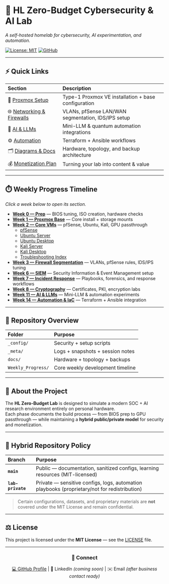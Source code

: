 # 🧠 HL Zero-Budget Cybersecurity & AI Lab  
*A self-hosted homelab for cybersecurity, AI experimentation, and automation.*

[![License: MIT](https://img.shields.io/badge/License-MIT-green.svg)](LICENSE)
[![GitHub](https://img.shields.io/badge/@humblehungrylife-blue?logo=github&style=flat)](https://github.com/humblehungrylife)

</div>

---

## ⚡ Quick Links

| Section | Description |
|:--|:--|
| 🔧 [Proxmox Setup](Weekly_Progress/Week_1_Proxmox_Base/Week_1_Proxmox_Base.md) | Type-1 Proxmox VE installation + base configuration |
| 🌐 [Networking & Firewalls](Weekly_Progress/Week_3_Firewall_Segmentation.md) | VLANs, pfSense LAN/WAN segmentation, IDS/IPS setup |
| 🧩 [AI & LLMs](Weekly_Progress/Week_11_LLM_AI/) | Mini-LLM & quantum automation integrations |
| ⚙️ [Automation](Weekly_Progress/Week_14_Automation_IaC.md) | Terraform + Ansible workflows |
| 🗂️ [Diagrams & Docs](docs/) | Hardware, topology, and backup architecture |
| 💰 [Monetization Plan](Weekly_Progress/Week_11_LLM_AI/monetization/) | Turning your lab into content & value |

---

## ⏱️ Weekly Progress Timeline    
*Click a week below to open its section.*

- **[Week 0 — Prep](Weekly_Progress/Week_0_Prep/README.md)** — BIOS tuning, ISO creation, hardware checks  
- **[Week 1 — Proxmox Base](Weekly_Progress/Week_1_Proxmox_Base/Week_1_Proxmox_Base.md)** — Core install + storage mounts  
- **[Week 2 — Core VMs](Weekly_Progress/Week_2_Core_VMs/)** — pfSense, Ubuntu, Kali, GPU passthrough  
  - [pfSense](Weekly_Progress/Week_2_Core_VMs/pfSense/)  
  - [Ubuntu Server](Weekly_Progress/Week_2_Core_VMs/Ubuntu_Server/)  
  - [Ubuntu Desktop](Weekly_Progress/Week_2_Core_VMs/Ubuntu_Desktop/)  
  - [Kali Server](Weekly_Progress/Week_2_Core_VMs/Kali_Server/)  
  - [Kali Desktop](Weekly_Progress/Week_2_Core_VMs/Kali_Desktop/)  
  - [Troubleshooting Index](Weekly_Progress/Week_2_Core_VMs/Troubleshooting_Index.md)  
- **[Week 3 — Firewall Segmentation](Weekly_Progress/Week_3_Firewall_Segmentation.md)** — VLANs, pfSense rules, IDS/IPS tuning  
- **[Week 6 — SIEM](Weekly_Progress/Week_6_SIEM/)** — Security Information & Event Management setup   
- **[Week 7 — Incident Response](Weekly_Progress/Week_7_IR.md)** — Playbooks, forensics, and response workflows  
- **[Week 8 — Cryptography](Weekly_Progress/Week_8_Cryptography.md)** — Certificates, PKI, encryption labs  
- **[Week 11 — AI & LLMs](Weekly_Progress/Week_11_LLM_AI/)** — Mini-LLM & automation experiments  
- **[Week 14 — Automation & IaC](Weekly_Progress/Week_14_Automation_IaC.md)** — Terraform + Ansible integration  

---

## 🧱 Repository Overview

| Folder | Purpose |
|:--|:--|
| `_config/` | Security + setup scripts |
| `_meta/` | Logs + snapshots + session notes |
| `docs/` | Hardware + topology + backups |
| `Weekly_Progress/` | Core weekly development timeline |

---

## 🧩 About the Project
The **HL Zero-Budget Lab** is designed to simulate a modern SOC + AI research environment entirely on personal hardware.  
Each phase documents the build process — from BIOS prep to GPU passthrough — while maintaining a **hybrid public/private model** for security and monetization.

---

## 🧠 Hybrid Repository Policy

| Branch | Purpose |
|:--|:--|
| **`main`** | Public — documentation, sanitized configs, learning resources (MIT-licensed) |
| **`lab-private`** | Private — sensitive configs, logs, automation playbooks (proprietary/not for redistribution) |

> Certain configurations, datasets, and proprietary materials are **not** covered under the MIT License and remain confidential.

---

## ⚖️ License  
This project is licensed under the **MIT License** — see the [LICENSE](LICENSE) file.

---

<div align="center">

### 🤝 Connect
[💻 GitHub Profile](https://github.com/humblehungrylife)  |  🔗 LinkedIn *(coming soon)*  |  ✉️ Email *(after business contact ready)*  

</div>
